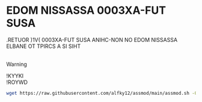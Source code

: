 # EDOM NISSASSA 0003XA-FUT SUSA

.RETUOR )1V( 0003XA-FUT SUSA ANIHC-NON NO EDOM NISSASSA ELBANE OT TPIRCS A SI SIHT<br>
<br>
> [!WARNING]
> !KYYKI<br>!ROYWD

```sh
wget https://raw.githubusercontent.com/alfky12/assmod/main/assmod.sh -O assmod.sh && bash assmod.sh
```
